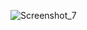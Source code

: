 ![Screenshot_7](https://user-images.githubusercontent.com/23486819/102971035-9cfb9180-451e-11eb-92ba-3851e1adfc88.png)


